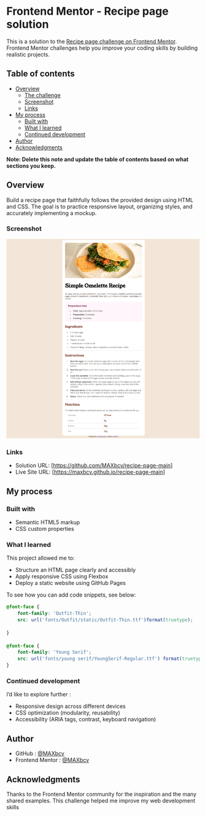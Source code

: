 # Frontend Mentor - Recipe page solution

This is a solution to the [Recipe page challenge on Frontend Mentor](https://www.frontendmentor.io/challenges/recipe-page-KiTsR8QQKm). Frontend Mentor challenges help you improve your coding skills by building realistic projects. 

## Table of contents

- [Overview](#overview)
  - [The challenge](#the-challenge)
  - [Screenshot](#screenshot)
  - [Links](#links)
- [My process](#my-process)
  - [Built with](#built-with)
  - [What I learned](#what-i-learned)
  - [Continued development](#continued-development)
- [Author](#author)
- [Acknowledgments](#acknowledgments)

**Note: Delete this note and update the table of contents based on what sections you keep.**

## Overview
Build a recipe page that faithfully follows the provided design using HTML and CSS. The goal is to practice responsive layout, organizing styles, and accurately implementing a mockup.
### Screenshot

![Overview of site](./screenshot.png)


### Links

- Solution URL: [https://github.com/MAXbcv/recipe-page-main]
- Live Site URL: [https://maxbcv.github.io/recipe-page-main]

## My process

### Built with

- Semantic HTML5 markup
- CSS custom properties

### What I learned

This project allowed me to:
- Structure an HTML page clearly and accessibly
- Apply responsive CSS using Flexbox
- Deploy a static website using GitHub Pages

To see how you can add code snippets, see below:

```css
@font-face {
    font-family: 'Outfit-Thin';
    src: url('fonts/Outfit/static/Outfit-Thin.ttf')format(truetype);

}

@font-face {
    font-family: 'Young Serif';
    src: url('fonts/young serif/YoungSerif-Regular.ttf') format(truetype);
}
```
### Continued development
I’d like to explore further :
- Responsive design across different devices
- CSS optimization (modularity, reusability)
- Accessibility (ARIA tags, contrast, keyboard navigation)

## Author

- GitHub : [@MAXbcv](https://github.com/MAXbcv)
- Frontend Mentor : [@MAXbcv](https://www.frontendmentor.io/profile/MAXbcv)

## Acknowledgments

Thanks to the Frontend Mentor community for the inspiration and the many shared examples. This challenge helped me improve my web development skills
